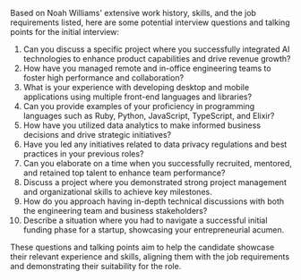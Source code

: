 Based on Noah Williams' extensive work history, skills, and the job requirements listed, here are some potential interview questions and talking points for the initial interview:

1. Can you discuss a specific project where you successfully integrated AI technologies to enhance product capabilities and drive revenue growth?
2. How have you managed remote and in-office engineering teams to foster high performance and collaboration?
3. What is your experience with developing desktop and mobile applications using multiple front-end languages and libraries?
4. Can you provide examples of your proficiency in programming languages such as Ruby, Python, JavaScript, TypeScript, and Elixir?
5. How have you utilized data analytics to make informed business decisions and drive strategic initiatives?
6. Have you led any initiatives related to data privacy regulations and best practices in your previous roles?
7. Can you elaborate on a time when you successfully recruited, mentored, and retained top talent to enhance team performance?
8. Discuss a project where you demonstrated strong project management and organizational skills to achieve key milestones.
9. How do you approach having in-depth technical discussions with both the engineering team and business stakeholders?
10. Describe a situation where you had to navigate a successful initial funding phase for a startup, showcasing your entrepreneurial acumen.

These questions and talking points aim to help the candidate showcase their relevant experience and skills, aligning them with the job requirements and demonstrating their suitability for the role.